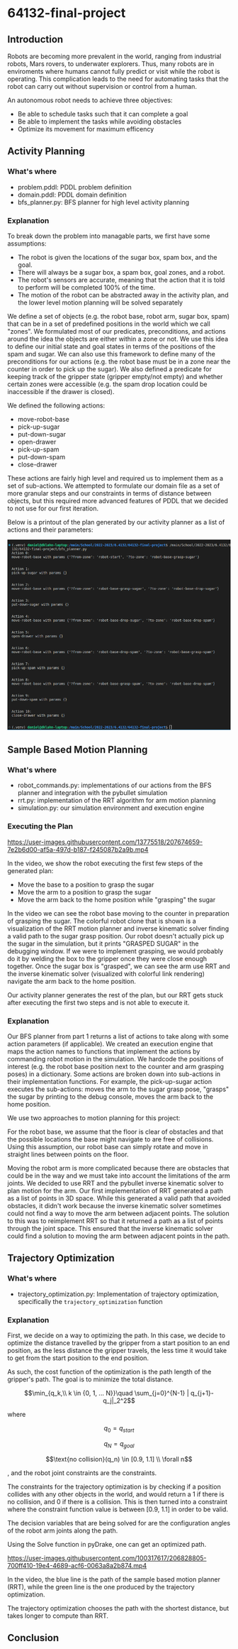 # 64132-final-project
## Introduction

Robots are becoming more prevalent in the world, ranging from industrial robots, Mars rovers, to underwater explorers. Thus, many robots are in enviroments where humans cannot fully predict or visit while the robot is operating. This complication leads to the need for automating tasks that the robot can carry out without supervision or control from a human.

An autonomous robot needs to achieve three objectives:
 * Be able to schedule tasks such that it can complete a goal
 * Be able to implement the tasks while avoiding obstacles
 * Optimize its movement for maximum efficency

## Activity Planning

### What's where

 * problem.pddl: PDDL problem definition
 * domain.pddl: PDDL domain definition
 * bfs_planner.py: BFS planner for high level activity planning

### Explanation

To break down the problem into managable parts, we first have some assumptions:
* The robot is given the locations of the sugar box, spam box, and the goal.
* There will always be a sugar box, a spam box, goal zones, and a robot.
* The robot's sensors are accurate, meaning that the action that it is told to perform will be completed 100% of the time.
* The motion of the robot can be abstracted away in the activity plan, and the lower level motion planning will be solved separately


We define a set of objects (e.g. the robot base, robot arm, sugar box, spam) that can be in a set of predefined positions in the world which we call "zones". We formulated most of our predicates, preconditions, and actions around the idea the objects are either within a zone or not. We use this idea to define our initial state and goal states in terms of the positions of the spam and sugar. We can also use this framework to define many of the preconditions for our actions (e.g. the robot base must be in a zone near the counter in order to pick up the sugar). We also defined a predicate for keeping track of the gripper state (gripper empty/not empty) and whether certain zones were accessible (e.g. the spam drop location could be inaccessible if the drawer is closed).

We defined the following actions:
 - move-robot-base
 - pick-up-sugar
 - put-down-sugar
 - open-drawer
 - pick-up-spam
 - put-down-spam
 - close-drawer

These actions are fairly high level and required us to implement them as a set of sub-actions. We attempted to formulate our domain file as a set of more granular steps and our constraints in terms of distance between objects, but this required more advanced features of PDDL that we decided to not use for our first iteration.

Below is a printout of the plan generated by our activity planner as a list of actions and their parameters:

![Plan generated by our activity planner](generated_plan.png "Generated Plan")

## Sample Based Motion Planning

### What's where

 * robot_commands.py: implementations of our actions from the BFS planner and integration with the pybullet simulation
 * rrt.py: implementation of the RRT algorithm for arm motion planning
 * simulation.py: our simulation environment and execution engine

### Executing the Plan

https://user-images.githubusercontent.com/13775518/207674659-7e2b6d00-af5a-497d-b187-f245087b2a9b.mp4

In the video, we show the robot executing the first few steps of the generated plan:

 - Move the base to a position to grasp the sugar
 - Move the arm to a position to grasp the sugar
 - Move the arm back to the home position while "grasping" the sugar

In the video we can see the robot base moving to the counter in preparation of grasping the sugar. The colorful robot clone that is shown is a visualization of the RRT motion planner and inverse kinematic solver finding a valid path to the sugar grasp position. Our robot doesn't actually pick up the sugar in the simulation, but it prints "GRASPED SUGAR" in the debugging window. If we were to implement grasping, we would probably do it by welding the box to the gripper once they were close enough together. Once the sugar box is "grasped", we can see the arm use RRT and the inverse kinematic solver (visualized with colorful link rendering) navigate the arm back to the home position.

Our activity planner generates the rest of the plan, but our RRT gets stuck after executing the first two steps and is not able to execute it.

### Explanation

Our BFS planner from part 1 returns a list of actions to take along with some action parameters (if applicable). We created an execution engine that maps the action names to functions that implement the actions by commanding robot motion in the simulation. We hardcode the positions of interest (e.g. the robot base position next to the counter and arm grasping poses) in a dictionary. Some actions are broken down into sub-actions in their implementation functions. For example, the pick-up-sugar action executes the sub-actions: moves the arm to the sugar grasp pose, "grasps" the sugar by printing to the debug console, moves the arm back to the home position.

We use two approaches to motion planning for this project:

For the robot base, we assume that the floor is clear of obstacles and that the possible locations the base might navigate to are free of collisions. Using this assumption, our robot base can simply rotate and move in straight lines between points on the floor.

Moving the robot arm is more complicated because there are obstacles that could be in the way and we must take into account the limitations of the arm joints. We decided to use RRT and the pybullet inverse kinematic solver to plan motion for the arm. Our first implementation of RRT generated a path as a list of points in 3D space. While this generated a valid path that avoided obstacles, it didn't work because the inverse kinematic solver sometimes could not find a way to move the arm between adjacent points. The solution to this was to reimplement RRT so that it returned a path as a list of points through the joint space. This ensured that the inverse kinematic solver could find a solution to moving the arm between adjacent points in the path.


## Trajectory Optimization

### What's where

 * trajectory_optimization.py: Implementation of trajectory optimization, specifically the `trajectory_optimization` function

### Explanation

First, we decide on a way to optimizing the path. In this case, we decide to optimize the distance travelled by the gripper from a start position to an end position, as the less distance the gripper travels, the less time it would take to get from the start position to the end position.

As such, the cost function of the optimization is the path length of the gripper's path. The goal is to minimize the total distance.

$$\min_{q_k,\\ k \in {0, 1, ... N}}\quad \sum_{j=0}^{N-1} | q_{j+1}- q_j|_2^2$$

where

$$ q_0 = q_{start}$$

$$ q_N =q_{goal} $$

$$\text{no collision}(q_n) \in [0.9, 1.1] \\ \forall n$$

, and the robot joint constraints are the constraints.

The constraints for the trajectory optimization is by checking if a position collides with any other objects in the world, and would return a 1 if there is no collision, and 0 if there is a collision. This is then turned into a constraint where the constraint function value is between [0.9, 1.1] in order to be valid.

The decision variables that are being solved for are the configuration angles of the robot arm joints along the path.

Using the Solve function in pyDrake, one can get an optimized path.

https://user-images.githubusercontent.com/100317617/206828805-700ff410-19e4-4689-acf6-0063a8a2b874.mp4

In the video, the blue line is the path of the sample based motion planner (RRT), while the green line is the one produced by the trajectory optimization.

The trajectory optimization chooses the path with the shortest distance, but takes longer to compute than RRT.

## Conclusion



